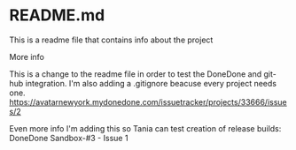 # README.md

This is a readme file that contains info about the project

More info

This is a change to the readme file in order to test the DoneDone and git-hub integration. I'm also adding a .gitignore beacuse every project needs one.
https://avatarnewyork.mydonedone.com/issuetracker/projects/33666/issues/2

Even more info
I'm adding this so Tania can test creation of release builds:
DoneDone Sandbox-#3 - Issue 1
